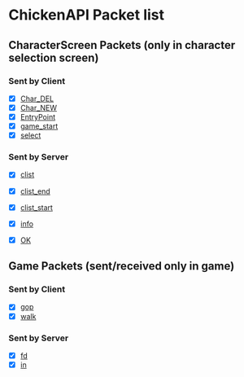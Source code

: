 # ChickenAPI Packet list

## CharacterScreen Packets (only in character selection screen)

### Sent by Client
- [x] [Char_DEL](CharacterScreen/Client/CharacterDeletePacketBase.cs)
- [x] [Char_NEW](CharacterScreen/Client/CharNewPacketBase.cs)
- [x] [EntryPoint](CharacterScreen/Client/EntryPointPacketBase.cs)
- [x] [game_start](CharacterScreen/Client/GameStartPacketBase.cs)
- [x] [select](CharacterScreen/Client/SelectPacketBase.cs)

### Sent by Server
- [x] [clist](CharacterScreen/Server/ClistPacketBase.cs)
- [x] [clist_end](CharacterScreen/Server/CListEndPacketBase.cs)
- [x] [clist_start](CharacterScreen/Server/ClistStartPacketBase.cs)
- [x] [info](CharacterScreen/Server/InfoPacketBase.cs)
- [x] [OK](CharacterScreen/Server/OkPacketBase.cs)


## Game Packets (sent/received only in game)

### Sent by Client
- [x] [gop](Game/Client/CharacterOptionPacket.cs)
- [x] [walk](Game/Client/EntryPointPacketBase.cs)

### Sent by Server
- [x] [fd](Game/Server/FdPacket.cs)
- [x] [in](Game/Server/InPacketBase.cs)